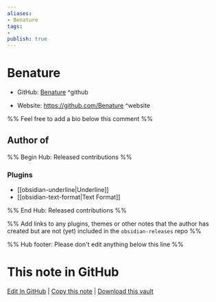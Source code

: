 ```yaml
---
aliases:
- Benature
tags:
- 
publish: true
---
```


# Benature

- GitHub: [Benature](https://github.com/Benature/) ^github
<!-- - Discord: `@` ^discord-->
- Website: <https://github.com/Benature> ^website
<!-- - [[Publish sites|Publish site]]: ^publish-->

%% Feel free to add a bio below this comment %%


## Author of

%% Begin Hub: Released contributions %%
### Plugins
- [[obsidian-underline|Underline]]
- [[obsidian-text-format|Text Format]]

%% End Hub: Released contributions %%

%% Add links to any plugins, themes or other notes that the author has created but are not (yet) included in the `obsidian-releases` repo %%

<!--
### Unlisted plugins
-->

<!--
### Others
-->

<!--
## Sponsor this author

- [[GitHub sponsors]]: [Sponsor @Benature on GitHub Sponsors](https://github.com/sponsors/Benature) ^github-sponsor
- [[Buy me a coffee]]: ^buy-me-a-coffee
- [[PayPal]]: ^paypal
- [[Patreon]]: ^patreon

-->

<!--
## Follow this author
-->

<!-- - [[YouTube Channels|On YouTube]]: <https://> ^youtube-->
<!-- - Twitter: <https://> ^twitter-->
<!-- - ... -->

%% Hub footer: Please don't edit anything below this line %%

# This note in GitHub

<span class="git-footer">[Edit In GitHub](https://github.dev/obsidian-community/obsidian-hub/blob/main/01%20-%20Community/People/Benature.md "git-hub-edit-note") | [Copy this note](https://raw.githubusercontent.com/obsidian-community/obsidian-hub/main/01%20-%20Community/People/Benature.md "git-hub-copy-note") | [Download this vault](https://github.com/obsidian-community/obsidian-hub/archive/refs/heads/main.zip "git-hub-download-vault") </span>
